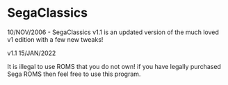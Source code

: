 # SegaClassics
 10/NOV/2006 - SegaClassics v1.1 is an updated version of the much loved v1 edition with a few new tweaks!

v1.1 15/JAN/2022

It is illegal to use ROMS that you do not own! if you have legally purchased Sega ROMS then feel free to use this program.
